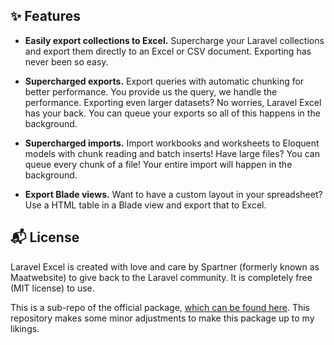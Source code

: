 ## ✨ Features

- **Easily export collections to Excel.** Supercharge your Laravel collections and export them directly to an Excel or CSV document. Exporting has never been so easy.

- **Supercharged exports.** Export queries with automatic chunking for better performance. You provide us the query, we handle the performance. Exporting even larger datasets? No worries, Laravel Excel has your back. You can queue your exports so all of this happens in the background.

- **Supercharged imports.** Import workbooks and worksheets to Eloquent models with chunk reading and batch inserts! Have large files? You can queue every chunk of a file! Your entire import will happen in the background.

- **Export Blade views.** Want to have a custom layout in your spreadsheet? Use a HTML table in a Blade view and export that to Excel.

## :mailbox_with_mail: License

Laravel Excel is created with love and care by Spartner (formerly known as Maatwebsite) to give back to the Laravel community. It is completely free (MIT license) to use.

This is a sub-repo of the official package, [which can be found here](https://github.com/maatwebsite/Laravel-Excel). This repository makes some minor adjustments to make this package up to my likings.
